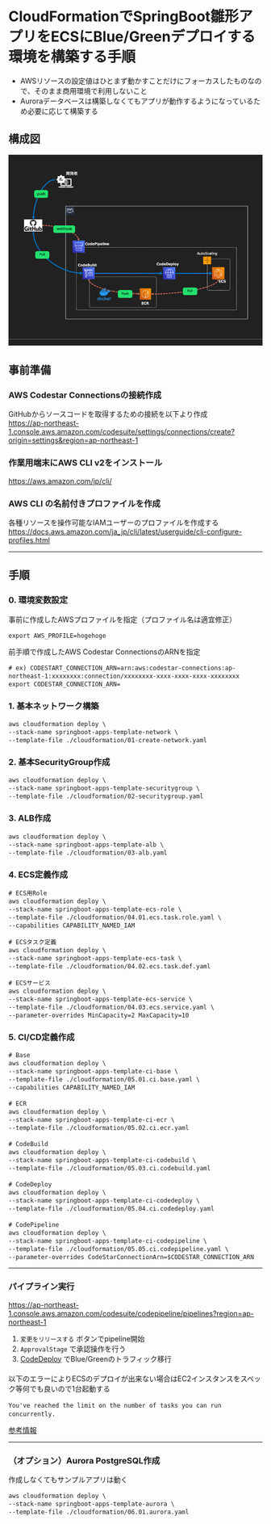 # CloudFormationでSpringBoot雛形アプリをECSにBlue/Greenデプロイする環境を構築する手順

- AWSリソースの設定値はひとまず動かすことだけにフォーカスしたものなので、そのまま商用環境で利用しないこと
- Auroraデータベースは構築しなくてもアプリが動作するようになっているため必要に応じて構築する

## 構成図
![構成図](assets/CI構成図.png "環境一覧")

## 事前準備

### AWS Codestar Connectionsの接続作成
GitHubからソースコードを取得するための接続を以下より作成  
https://ap-northeast-1.console.aws.amazon.com/codesuite/settings/connections/create?origin=settings&region=ap-northeast-1

### 作業用端末にAWS CLI v2をインストール
https://aws.amazon.com/jp/cli/

### AWS CLI の名前付きプロファイルを作成
各種リソースを操作可能なIAMユーザーのプロファイルを作成する  
https://docs.aws.amazon.com/ja_jp/cli/latest/userguide/cli-configure-profiles.html

---

## 手順

### 0. 環境変数設定
事前に作成したAWSプロファイルを指定（プロファイル名は適宜修正）
```shell
export AWS_PROFILE=hogehoge
```

前手順で作成したAWS Codestar ConnectionsのARNを指定
```shell
# ex) CODESTART_CONNECTION_ARN=arn:aws:codestar-connections:ap-northeast-1:xxxxxxxx:connection/xxxxxxxx-xxxx-xxxx-xxxx-xxxxxxxx
export CODESTAR_CONNECTION_ARN=
```

### 1. 基本ネットワーク構築
```shell
aws cloudformation deploy \
--stack-name springboot-apps-template-network \
--template-file ./cloudformation/01-create-network.yaml
```

### 2. 基本SecurityGroup作成
```shell
aws cloudformation deploy \
--stack-name springboot-apps-template-securitygroup \
--template-file ./cloudformation/02-securitygroup.yaml 
```

### 3. ALB作成
```shell
aws cloudformation deploy \
--stack-name springboot-apps-template-alb \
--template-file ./cloudformation/03-alb.yaml
```

### 4. ECS定義作成
```shell
# ECS用Role
aws cloudformation deploy \
--stack-name springboot-apps-template-ecs-role \
--template-file ./cloudformation/04.01.ecs.task.role.yaml \
--capabilities CAPABILITY_NAMED_IAM

# ECSタスク定義
aws cloudformation deploy \
--stack-name springboot-apps-template-ecs-task \
--template-file ./cloudformation/04.02.ecs.task.def.yaml

# ECSサービス
aws cloudformation deploy \
--stack-name springboot-apps-template-ecs-service \
--template-file ./cloudformation/04.03.ecs.service.yaml \
--parameter-overrides MinCapacity=2 MaxCapacity=10
```

### 5. CI/CD定義作成
```shell
# Base
aws cloudformation deploy \
--stack-name springboot-apps-template-ci-base \
--template-file ./cloudformation/05.01.ci.base.yaml \
--capabilities CAPABILITY_NAMED_IAM

# ECR
aws cloudformation deploy \
--stack-name springboot-apps-template-ci-ecr \
--template-file ./cloudformation/05.02.ci.ecr.yaml

# CodeBuild
aws cloudformation deploy \
--stack-name springboot-apps-template-ci-codebuild \
--template-file ./cloudformation/05.03.ci.codebuild.yaml

# CodeDeploy
aws cloudformation deploy \
--stack-name springboot-apps-template-ci-codedeploy \
--template-file ./cloudformation/05.04.ci.codedeploy.yaml

# CodePipeline
aws cloudformation deploy \
--stack-name springboot-apps-template-ci-codepipeline \
--template-file ./cloudformation/05.05.ci.codepipeline.yaml \
--parameter-overrides CodeStarConnectionArn=$CODESTAR_CONNECTION_ARN
```


---

### パイプライン実行
https://ap-northeast-1.console.aws.amazon.com/codesuite/codepipeline/pipelines?region=ap-northeast-1
1. `変更をリリースする` ボタンでpipeline開始
2. `ApprovalStage` で承認操作を行う
3. [CodeDeploy](https://ap-northeast-1.console.aws.amazon.com/codesuite/codedeploy/deployments?region=ap-northeast-1) でBlue/Greenのトラフィック移行

####
以下のエラーによりECSのデプロイが出来ない場合はEC2インスタンスをスペック等何でも良いので1台起動する

`You've reached the limit on the number of tasks you can run concurrently.`

[参考情報](https://repost.aws/questions/QUiWCpad5jReKxxTiWjKfeyA/how-to-solve-the-ecs-error-youve-reached-the-limit-on-the-number-of-tasks-you-can-run-concurrently)

---

### （オプション）Aurora PostgreSQL作成
作成しなくてもサンプルアプリは動く
```shell
aws cloudformation deploy \
--stack-name springboot-apps-template-aurora \
--template-file ./cloudformation/06.01.aurora.yaml
```

